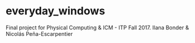 # everyday_windows
Final project for Physical Computing &amp;
ICM - ITP Fall 2017.
Ilana Bonder &amp; Nicolás Peña-Escarpentier
